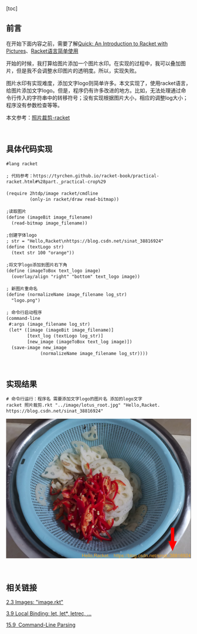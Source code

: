 [toc]

## 前言

在开始下面内容之前，需要了解[Quick: An Introduction to Racket with Pictures](https://blog.csdn.net/sinat_38816924/article/details/121221896)、[Racket语言简单使用](https://blog.csdn.net/sinat_38816924/article/details/121244936)

开始的时候，我打算给图片添加一个图片水印。在实现的过程中，我可以叠加图片，但是我不会调整水印图片的透明度。所以，实现失败。

图片水印有实现难度，添加文字logo则简单许多。本文实现了，使用racket语言，给图片添加文字logo。但是，程序仍有许多改进的地方。比如，无法处理通过命令行传入的字符串中的转移符号；没有实现根据图片大小，相应的调整log大小；程序没有参数检查等等。

本文参考：[照片裁剪-racket](https://tyrchen.github.io/racket-book/practical-racket.html#%28part._practical-crop%29)

<br>

## 具体代码实现

```racket
#lang racket

; 代码参考：https://tyrchen.github.io/racket-book/practical-racket.html#%28part._practical-crop%29

(require 2htdp/image racket/cmdline
         (only-in racket/draw read-bitmap))

;读取图片
(define (imageBit image_filename)
  (read-bitmap image_filename))

;创建字体logo
; str = "Hello,Racket\nhttps://blog.csdn.net/sinat_38816924"
(define (textLogo str)
  (text str 100 "orange"))

;将文字logo添加到图片右下角
(define (imageToBox text_logo image)
  (overlay/align "right" "bottom" text_logo image))

; 新图片重命名
(define (normalizeName image_filename log_str)
  "logo.png")

; 命令行启动程序
(command-line
 #:args (image_filename log_str)
 (let* ([image (imageBit image_filename)]
        [text_log (textLogo log_str)]
        [new_image (imageToBox text_log image)])
  (save-image new_image
             (normalizeName image_filename log_str))))
```

<br>

## 实现结果

```shell
# 命令行运行：程序名 需要添加文字logo的图片名 添加的logo文字
racket 照片裁剪.rkt "../image/lotus_root.jpg" "Hello,Racket.   https://blog.csdn.net/sinat_38816924"
```

![image-20211111114058957](使用Racket语言给图片添加文字logo.assets/image-20211111114058957.png)

<br>

## 相关链接

[2.3 Images: "image.rkt"](https://docs.racket-lang.org/teachpack/2htdpimage.html#%28def._%28%28lib._2htdp%2Fimage..rkt%29._text%29%29)

[3.9 Local Binding: let, let*, letrec, ...](https://docs.racket-lang.org/reference/let.html#%28form._%28%28quote._~23~25kernel%29._let%2A-values%29%29)

[15.9` `Command-Line Parsing](https://docs.racket-lang.org/reference/Command-Line_Parsing.html#%28form._%28%28lib._racket%2Fcmdline..rkt%29._command-line%29%29)

